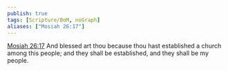 ```yaml
---
publish: true
tags: [Scripture/BoM, noGraph]
aliases: ["Mosiah 26:17"]
---
```

[Mosiah 26:17](https://churchofjesuschrist.org/study/scriptures/bofm/mosiah/26?lang=eng&id=p17#p17) And blessed art thou because thou hast established a church among this people; and they shall be established, and they shall be my people.
